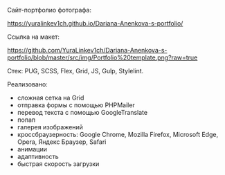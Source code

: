 Сайт-портфолио фотографа:

https://yuralinkev1ch.github.io/Dariana-Anenkova-s-portfolio/

Ссылка на макет:

https://github.com/YuraLinkev1ch/Dariana-Anenkova-s-portfolio/blob/master/src/img/Portfolio%20template.png?raw=true

Стек: PUG, SCSS, Flex, Grid, JS, Gulp, Stylelint. 

Реализовано: 

- сложная сетка на Grid
- отправка формы с помощью PHPMailer
- перевод текста с помощью GoogleTranslate
- попап
- галерея изображений
- кроссбраузерность: Google Chrome, Mozilla Firefox, Microsoft Edge, Opera, Яндекс Браузер, Safari
- анимации
- адаптивность
- быстрая скорость загрузки
